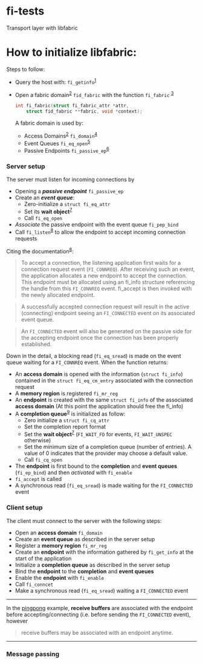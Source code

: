# fi-tests
Transport layer with libfabric

# How to initialize libfabric:

Steps to follow:

- Query the host with: `fi_getinfo`<sup>[1]</sup>
- Open a fabric domain<sup>[2]</sup> `fid_fabric` with the function `fi_fabric`
<sup>[3]</sup>
  ```c
  int fi_fabric(struct fi_fabric_attr *attr,
      struct fid_fabric **fabric, void *context);
  ```
  A fabric domain is used by:
  
  - Access Domains<sup>[2]</sup> `fi_domain`<sup>[4]</sup>
  - Event Queues `fi_eq_open`<sup>[5]</sup>
  - Passive Endpoints `fi_passive_ep`<sup>[6]</sup>

### Server setup

The server must listen for incoming connections by
- Opening a **_passive endpoint_** `fi_passive_ep`
- Create an **_event queue_**:
  - Zero-initialize a `struct fi_eq_attr`
  - Set its **wait object**<sup>[7]</sup>
  - Call `fi_eq_open`
- *Associate* the passive endpoint with the event queue `fi_pep_bind`
- Call `fi_listen`<sup>[8]</sup> to allow the endpoint to accept incoming
  connection requests

Citing the documentation<sup>[8]</sup>:

> To accept a connection, the listening application first waits for a connection
  request event (`FI_CONNREQ`). After receiving such an event, the application
  allocates a new endpoint to accept the connection.
  This endpoint must be allocated using an fi_info structure referencing the 
  handle from this `FI_CONNREQ` event. fi_accept is then invoked with the newly 
  allocated endpoint.
  
> A successfully accepted connection request will result in the active 
  (connecting) endpoint seeing an `FI_CONNECTED` event on its associated event 
  queue.
  
> An `FI_CONNECTED` event will also be generated on the passive side for the 
  accepting endpoint once the connection has been properly established.


Down in the detail, a blocking read (`fi_eq_sread`) is made on the event 
queue waiting for a `FI_CONNREQ` event.
When the function returns:

- An **access domain** is opened with the information (`struct fi_info`) 
  contained in the `struct fi_eq_cm_entry` associated with the connection 
  request
- A **memory region** is registered `fi_mr_reg`
- An **endpoint** is created with the same `struct fi_info` of the associated
  **access domain** (At this point the application should free the fi_info)
- A **completion queue**<sup>[9]</sup> is initialized as follow:
  - Zero initialize a `struct fi_cq_attr`
  - Set the completion report format
  - Set the **wait object**<sup>[7]</sup> (`FI_WAIT_FD` for events,
    `FI_WAIT_UNSPEC` otherwise)
  - Set the minimum size of a completion queue (number of entries). 
    A value of 0 indicates that the provider may choose a default value.
  - Call `fi_cq_open`
- The **endpoint** is first bound to the **completion** and **event queues**
  (`fi_ep_bind`) and then *activated* with `fi_enable`
- `fi_accept` is called
- A synchronous read (`fi_eq_sread`) is made waiting for the `FI_CONNECTED` 
  event

### Client setup
  
The client must connect to the server with the following steps:
  
- Open an **access domain** `fi_domain`
- Create an **event queue** as described in the server setup
- Register a **memory region** `fi_mr_reg`
- Create an **endpoint** with the information gathered by `fi_get_info` at the
  start of the application
- Initialize a **completion queue** as described in the server setup
- Bind the **endpoint** to the **completion** and **event queues**
- Enable the **endpoint** with `fi_enable`
- Call `fi_conncet`
- Make a synchronous read (`fi_eq_sread`) waiting a `FI_CONNECTED` event

---

In the [pingpong] example, **receive buffers** are associated with the endpoint before
accepting/connecting (i.e. before sending the `FI_CONNECTED` event), however
> receive buffers may be associated with an endpoint anytime.

---

### Message passing





[1]:https://github.com/ofiwg/libfabric/blob/master/man/fi_getinfo.3.md#name
[2]:https://github.com/ofiwg/libfabric/blob/master/man/fabric.7.md#control-interfaces
[3]:https://github.com/ofiwg/libfabric/blob/master/man/fi_fabric.3.md#name
[4]:https://github.com/ofiwg/libfabric/blob/master/man/fi_domain.3.md#name
[5]:https://github.com/ofiwg/libfabric/blob/master/man/fi_eq.3.md#name
[6]:https://github.com/ofiwg/libfabric/blob/master/man/fi_endpoint.3.md#name
[7]:https://github.com/ofiwg/libfabric/blob/master/man/fi_eq.3.md#description
[8]:https://github.com/ofiwg/libfabric/blob/master/man/fi_cm.3.md#name
[9]:https://github.com/ofiwg/libfabric/blob/master/man/fi_cq.3.md#name
[pingpong]:rc_pingpong.c